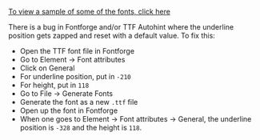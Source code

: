[To view a sample of some of the fonts, click here](https://samboy.github.io/CaulixtlaFonts/MiscFonts/Caulixtla009p/sample.html)

There is a bug in Fontforge and/or TTF Autohint where the underline position
gets zapped and reset with a default value.  To fix this:

* Open the TTF font file in Fontforge
* Go to Element → Font attributes
* Click on General
* For underline position, put in `-210`
* For height, put in `118`
* Go to File → Generate Fonts
* Generate the font as a new `.ttf` file
* Open up the font in Fontforge
* When one goes to Element → Font attributes → General, the underline position
  is `-328` and the height is `118`.

